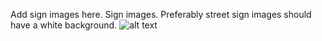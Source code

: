 Add sign images here. Sign images. Preferably street sign images should have a white background.
![alt text](https://cdn.shopify.com/s/files/1/0445/2801/products/W6-3_dc81f8db-c321-4f9f-bed4-cf6b76e02517_large.jpg?v=1476286331)
